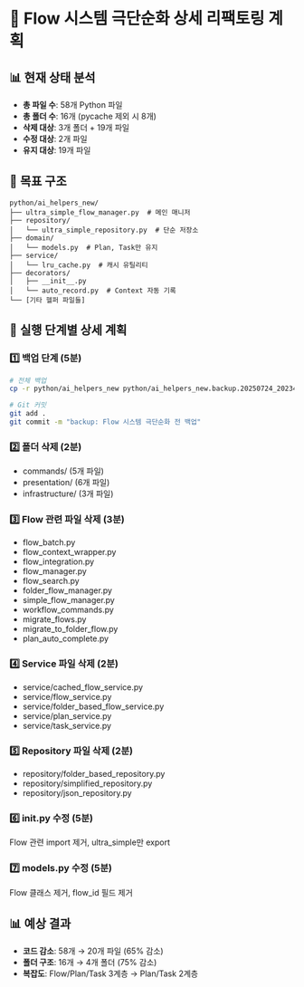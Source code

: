 # 🚀 Flow 시스템 극단순화 상세 리팩토링 계획

## 📊 현재 상태 분석
- **총 파일 수**: 58개 Python 파일
- **총 폴더 수**: 16개 (pycache 제외 시 8개)
- **삭제 대상**: 3개 폴더 + 19개 파일
- **수정 대상**: 2개 파일
- **유지 대상**: 19개 파일

## 🎯 목표 구조
```
python/ai_helpers_new/
├── ultra_simple_flow_manager.py  # 메인 매니저
├── repository/
│   └── ultra_simple_repository.py  # 단순 저장소
├── domain/
│   └── models.py  # Plan, Task만 유지
├── service/
│   └── lru_cache.py  # 캐시 유틸리티
├── decorators/
│   ├── __init__.py
│   └── auto_record.py  # Context 자동 기록
└── [기타 헬퍼 파일들]
```

## 📝 실행 단계별 상세 계획

### 1️⃣ 백업 단계 (5분)
```bash
# 전체 백업
cp -r python/ai_helpers_new python/ai_helpers_new.backup.20250724_202345

# Git 커밋
git add .
git commit -m "backup: Flow 시스템 극단순화 전 백업"
```

### 2️⃣ 폴더 삭제 (2분)
- commands/ (5개 파일)
- presentation/ (6개 파일)  
- infrastructure/ (3개 파일)

### 3️⃣ Flow 관련 파일 삭제 (3분)
- flow_batch.py
- flow_context_wrapper.py
- flow_integration.py
- flow_manager.py
- flow_search.py
- folder_flow_manager.py
- simple_flow_manager.py
- workflow_commands.py
- migrate_flows.py
- migrate_to_folder_flow.py
- plan_auto_complete.py

### 4️⃣ Service 파일 삭제 (2분)
- service/cached_flow_service.py
- service/flow_service.py
- service/folder_based_flow_service.py
- service/plan_service.py
- service/task_service.py

### 5️⃣ Repository 파일 삭제 (2분)
- repository/folder_based_repository.py
- repository/simplified_repository.py
- repository/json_repository.py

### 6️⃣ __init__.py 수정 (5분)
Flow 관련 import 제거, ultra_simple만 export

### 7️⃣ models.py 수정 (5분)
Flow 클래스 제거, flow_id 필드 제거

## 📊 예상 결과
- **코드 감소**: 58개 → 20개 파일 (65% 감소)
- **폴더 구조**: 16개 → 4개 폴더 (75% 감소)
- **복잡도**: Flow/Plan/Task 3계층 → Plan/Task 2계층
